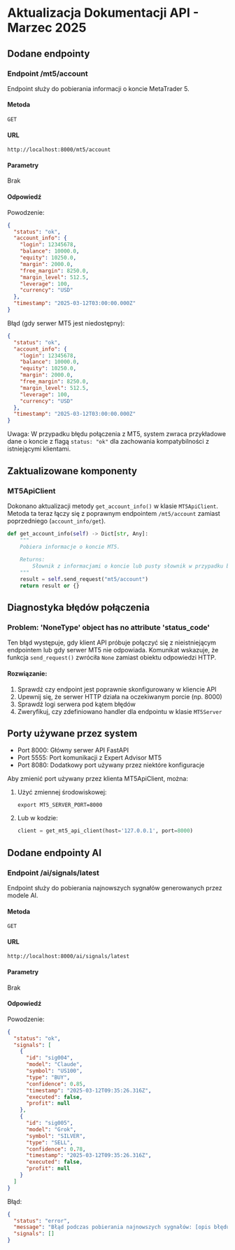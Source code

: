 # Aktualizacja Dokumentacji API - Marzec 2025

## Dodane endpointy

### Endpoint /mt5/account

Endpoint służy do pobierania informacji o koncie MetaTrader 5.

#### Metoda
`GET`

#### URL
```
http://localhost:8000/mt5/account
```

#### Parametry
Brak

#### Odpowiedź

Powodzenie:
```json
{
  "status": "ok",
  "account_info": {
    "login": 12345678,
    "balance": 10000.0,
    "equity": 10250.0,
    "margin": 2000.0,
    "free_margin": 8250.0,
    "margin_level": 512.5,
    "leverage": 100,
    "currency": "USD"
  },
  "timestamp": "2025-03-12T03:00:00.000Z"
}
```

Błąd (gdy serwer MT5 jest niedostępny):
```json
{
  "status": "ok",
  "account_info": {
    "login": 12345678,
    "balance": 10000.0,
    "equity": 10250.0,
    "margin": 2000.0,
    "free_margin": 8250.0,
    "margin_level": 512.5,
    "leverage": 100,
    "currency": "USD"
  },
  "timestamp": "2025-03-12T03:00:00.000Z"
}
```

Uwaga: W przypadku błędu połączenia z MT5, system zwraca przykładowe dane o koncie z flagą `status: "ok"` dla zachowania kompatybilności z istniejącymi klientami.

## Zaktualizowane komponenty

### MT5ApiClient

Dokonano aktualizacji metody `get_account_info()` w klasie `MT5ApiClient`. Metoda ta teraz łączy się z poprawnym endpointem `/mt5/account` zamiast poprzedniego (`account_info/get`).

```python
def get_account_info(self) -> Dict[str, Any]:
    """
    Pobiera informacje o koncie MT5.
    
    Returns:
        Słownik z informacjami o koncie lub pusty słownik w przypadku błędu.
    """
    result = self.send_request("mt5/account")
    return result or {}
```

## Diagnostyka błędów połączenia

### Problem: 'NoneType' object has no attribute 'status_code'

Ten błąd występuje, gdy klient API próbuje połączyć się z nieistniejącym endpointem lub gdy serwer MT5 nie odpowiada. Komunikat wskazuje, że funkcja `send_request()` zwróciła `None` zamiast obiektu odpowiedzi HTTP.

#### Rozwiązanie:

1. Sprawdź czy endpoint jest poprawnie skonfigurowany w kliencie API
2. Upewnij się, że serwer HTTP działa na oczekiwanym porcie (np. 8000)
3. Sprawdź logi serwera pod kątem błędów
4. Zweryfikuj, czy zdefiniowano handler dla endpointu w klasie `MT5Server`

## Porty używane przez system

- Port 8000: Główny serwer API FastAPI
- Port 5555: Port komunikacji z Expert Advisor MT5 
- Port 8080: Dodatkowy port używany przez niektóre konfiguracje

Aby zmienić port używany przez klienta MT5ApiClient, można:

1. Użyć zmiennej środowiskowej:
   ```
   export MT5_SERVER_PORT=8000
   ```

2. Lub w kodzie:
   ```python
   client = get_mt5_api_client(host='127.0.0.1', port=8000)
   ``` 

## Dodane endpointy AI

### Endpoint /ai/signals/latest

Endpoint służy do pobierania najnowszych sygnałów generowanych przez modele AI.

#### Metoda
`GET`

#### URL
```
http://localhost:8000/ai/signals/latest
```

#### Parametry
Brak

#### Odpowiedź

Powodzenie:
```json
{
  "status": "ok",
  "signals": [
    {
      "id": "sig004",
      "model": "Claude",
      "symbol": "US100",
      "type": "BUY",
      "confidence": 0.85,
      "timestamp": "2025-03-12T09:35:26.316Z",
      "executed": false,
      "profit": null
    },
    {
      "id": "sig005",
      "model": "Grok",
      "symbol": "SILVER",
      "type": "SELL",
      "confidence": 0.78,
      "timestamp": "2025-03-12T09:35:26.316Z",
      "executed": false,
      "profit": null
    }
  ]
}
```

Błąd:
```json
{
  "status": "error",
  "message": "Błąd podczas pobierania najnowszych sygnałów: [opis błędu]",
  "signals": []
}
``` 